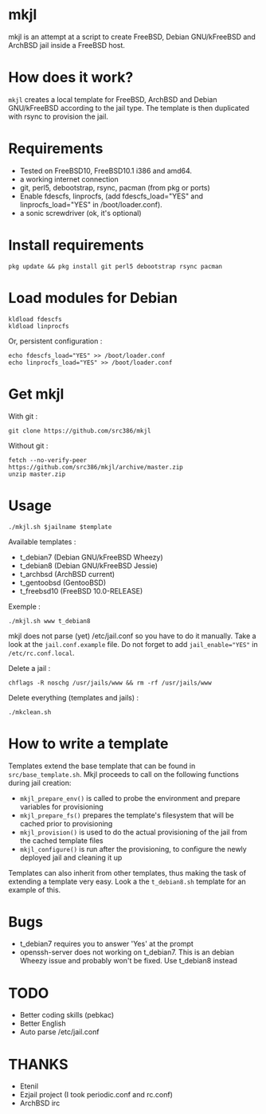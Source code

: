 mkjl
====

mkjl is an attempt at a script to create FreeBSD, Debian GNU/kFreeBSD and ArchBSD jail inside a FreeBSD host. 

How does it work? 
=================

`mkjl` creates a local template for FreeBSD, ArchBSD and Debian GNU/kFreeBSD according to the jail type. The template is then duplicated with rsync to provision the jail.

Requirements 
=============

- Tested on FreeBSD10, FreeBSD10.1 i386 and amd64. 
- a working internet connection 
- git, perl5, debootstrap, rsync, pacman (from pkg or ports) 
- Enable fdescfs, linprocfs, (add fdescfs_load="YES" and linprocfs_load="YES" in /boot/loader.conf).
- a sonic screwdriver (ok, it's optional)

Install requirements
====================

```
pkg update && pkg install git perl5 debootstrap rsync pacman
```

Load modules for Debian
=======================

```
kldload fdescfs
kldload linprocfs
```

Or, persistent configuration :

```
echo fdescfs_load="YES" >> /boot/loader.conf
echo linprocfs_load="YES" >> /boot/loader.conf
```

Get mkjl
========

With git :
 
```
git clone https://github.com/src386/mkjl
```

Without git :

```
fetch --no-verify-peer https://github.com/src386/mkjl/archive/master.zip
unzip master.zip
```

Usage 
=====

```
./mkjl.sh $jailname $template 
```

Available templates :
- t_debian7 (Debian GNU/kFreeBSD Wheezy)
- t_debian8 (Debian GNU/kFreeBSD Jessie)
- t_archbsd (ArchBSD current)
- t_gentoobsd (GentooBSD)
- t_freebsd10 (FreeBSD 10.0-RELEASE)

Exemple :

```
./mkjl.sh www t_debian8
```

mkjl does not parse (yet) /etc/jail.conf so you have to do it manually. Take a look at the `jail.conf.example` file. Do not forget to add `jail_enable="YES"` in `/etc/rc.conf.local`.

Delete a jail :

```
chflags -R noschg /usr/jails/www && rm -rf /usr/jails/www
```

Delete everything (templates and jails) :

```
./mkclean.sh
```

How to write a template
=======================
Templates extend the base template that can be found in `src/base_template.sh`. Mkjl proceeds to call on the following functions during jail creation:

* `mkjl_prepare_env()` is called to probe the environment and prepare variables for provisioning
* `mkjl_prepare_fs()` prepares the template's filesystem that will be cached prior to provisioning
* `mkjl_provision()` is used to do the actual provisioning of the jail from the cached template files
* `mkjl_configure()` is run after the provisioning, to configure the newly deployed jail and cleaning it up

Templates can also inherit from other templates, thus making the task of extending a template very easy. Look a the `t_debian8.sh` template for an example of this.

Bugs
====

- t_debian7 requires you to answer 'Yes' at the prompt
- openssh-server does not working on t_debian7. This is an debian Wheezy issue and probably won't be fixed. Use t_debian8 instead

TODO
====

- Better coding skills (pebkac)
- Better English
- Auto parse /etc/jail.conf

THANKS
======

- Etenil
- Ezjail project (I took periodic.conf and rc.conf)
- ArchBSD irc
